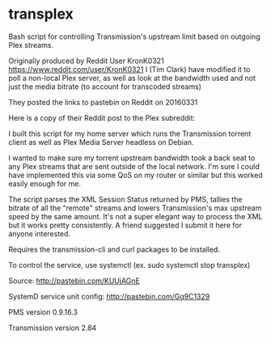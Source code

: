 # transplex
Bash script for controlling Transmission's upstream limit based on outgoing Plex streams.

Originally produced by Reddit User KronK0321 https://www.reddit.com/user/KronK0321
I (Tim Clark) have modified it to poll a non-local Plex server, as well as look at the bandwidth used and not just the media bitrate (to account for transcoded streams)

They posted the links to pastebin on Reddit on 20160331

Here is a copy of their Reddit post to the Plex subreddit:

I built this script for my home server which runs the Transmission torrent client as well as Plex Media Server headless on Debian.

I wanted to make sure my torrent upstream bandwidth took a back seat to any Plex streams that are sent outside of the local network. I'm sure I could have implemented this via some QoS on my router or similar but this worked easily enough for me.

The script parses the XML Session Status returned by PMS, tallies the bitrate of all the "remote" streams and lowers Transmission's max upstream speed by the same amount. It's not a super elegant way to process the XML but it works pretty consistently. A friend suggested I submit it here for anyone interested.

Requires the transmission-cli and curl packages to be installed.

To control the service, use systemctl (ex. sudo systemctl stop transplex)

Source: http://pastebin.com/KUUjAGnE

SystemD service unit config: http://pastebin.com/Gq9C1329

PMS version 0.9.16.3

Transmission version 2.84
